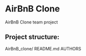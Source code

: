 # AirBnB Clone

AirBnB Clone team project

## Project structure:

AirBnB_clone/
	README.md
	AUTHORS
